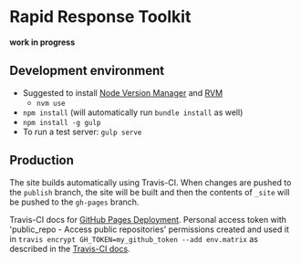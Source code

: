 # Rapid Response Toolkit

**work in progress**

## Development environment

- Suggested to install [Node Version Manager](https://github.com/nvm-sh/nvm) and [RVM](https://rvm.io/)
  - `nvm use`
- `npm install` (will automatically run `bundle install` as well)
- `npm install -g gulp`
- To run a test server: `gulp serve`

## Production

The site builds automatically using Travis-CI. When changes are pushed to the `publish` branch, the site will be built and then the contents of `_site` will be pushed to the `gh-pages` branch.

Travis-CI docs for [GitHub Pages Deployment](https://docs.travis-ci.com/user/deployment/pages/). Personal access token with 'public_repo - Access public repositories' permissions created and used it in `travis encrypt GH_TOKEN=my_github_token --add env.matrix` as described in the [Travis-CI docs](https://docs.travis-ci.com/user/environment-variables#Encrypting-environment-variables).